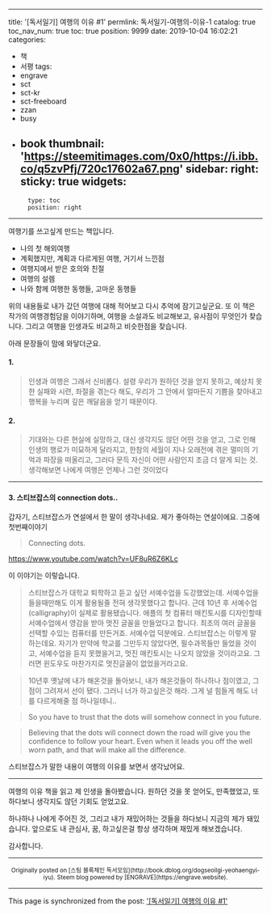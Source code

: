 
---
title: '[독서일기] 여행의 이유 #1'
permlink: 독서일기-여행의-이유-1
catalog: true
toc_nav_num: true
toc: true
position: 9999
date: 2019-10-04 16:02:21
categories:
- 책
- 서평
tags:
- engrave
- sct
- sct-kr
- sct-freeboard
- zzan
- busy
- book
thumbnail: 'https://steemitimages.com/0x0/https://i.ibb.co/q5zvPfj/720c17602a67.png'
sidebar:
    right:
        sticky: true
widgets:
    -
        type: toc
        position: right
---


여행기를 쓰고싶게 만드는 책입니다.

* 나의 첫 해외여행
* 계획했지만, 계획과 다르게된 여행, 거기서 느낀점
* 여행지에서 받은 호의와 친절
* 여행의 설렘
* 나와 함께 여행한 동행들, 고마운 동행들

위의 내용들로 내가 갔던 여행에 대해 적어보고 다시 추억에 잠기고싶군요. 또 이 책은 작가의 여행경험담을 이야기하며, 여행을 소설과도 비교해보고, 유사점이 무엇인가 찾습니다. 그리고 여행을 인생과도 비교하고 비슷한점을 찾습니다. 

아래 문장들이 맘에 와닿더군요.

#### 1.

> 인생과 여행은 그래서 신비롭다. 설령 우리가 원하던 것을 얻지 못하고, 예상치 못한 실패와 시련, 좌절을 겪는다 해도, 우리가 그 안에서 얼마든지 기쁨을 찾아내고 행복을 누리며 깊은 깨달음을 얻기 때문이다.

#### 2.

> 기대와는 다른 현실에 실망하고, 대신 생각지도 않던 어떤 것을 얻고, 그로 인해 인생의 행로가 미묘하게 달라지고, 한참의 세월이 지나 오래전에 겪은 멀미의 기억과 파장을 떠올리고, 그러다 문득 자신이 어떤 사람인지 조금 더 알게 되는 것. 생각해보면 나에게 여행은 언제나 그런 것이었다

---


#### 3. 스티브잡스의 connection dots..

갑자기, 스티브잡스가 연설에서 한 말이 생각나네요. 제가 좋아하는 연설이에요. 그중에 첫번째이야기

> Connecting dots.

https://www.youtube.com/watch?v=UF8uR6Z6KLc

이 이야기는 이렇습니다.  

> 스티브잡스가 대학교 퇴학하고 듣고 싶던 서예수업을 도강했었는데. 서예수업을 들을때만해도 이게 활용될줄 전혀 생각못했다고 합니다. 근데 10년 후 서예수업 (calligraphy)이 실제로 활용됐습니다. 애플의 첫 컴퓨터 매킨토시를 디자인할때 서예수업에서 영감을 받아 멋진 글꼴을 만들었다고 합니다. 최초의 여러 글꼴을 선택할 수있는 컴퓨터를 만든거죠. 서예수업 덕분에요. 스티브잡스는 이렇게 말하는데요. 자기가 만약에 학교를 그만두지 않았다면, 필수과목들만 들었을 것이고, 서예수업을 듣지 못했을거고, 멋진 매킨토시는 나오지 않았을 것이라고요. 그러면 윈도우도 마찬가지로 멋진글꼴이 없었을거라고요.

> 10년후 옛날에 내가 해온것을 돌아보니, 내가 해온것들이 하나하나 점이였고, 그 점이 그려져서 선이 됐다. 그러니 너가 하고싶은것 해라. 그게 널 힘들게 해도 너를 다르게해줄 점 하나일테니.. 

> So you have to trust that the dots will somehow connect in you future. 

> Believing that the dots will connect down the road will give you the confidence to follow your heart. Even when it leads you off the well worn path, and that will make all the difference.

스티브잡스가 말한 내용이 여행의 이유를 보면서 생각났어요. 

---

여행의 이유 책을 읽고 제 인생을 돌아봤습니다. 원하던 것을 못 얻어도, 만족했었고, 또 하다보니 생각지도 않던 기회도 얻었고요.

하나하나 나에게 주어진 것, 그리고 내가 재밌어하는 것들을 하다보니 지금의 제가 돼있습니다. 앞으로도 내 관심사, 꿈, 하고싶은걸 항상 생각하며 재밌게 해보겠습니다.

감사합니다.


***
<center><sup>Originally posted on [스팀 블록체인 독서모임](http://book.dblog.org/dogseoilgi-yeohaengyi-iyu). Steem blog powered by [ENGRAVE](https://engrave.website).</sup></center>

- - -

This page is synchronized from the post: ['[독서일기] 여행의 이유 #1'](https://steempeak.com/@jacobyu/dogseoilgi-yeohaengyi-iyu)

